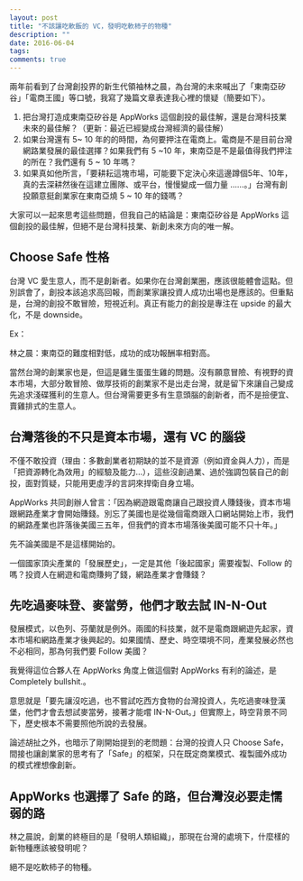 ```yaml
---
layout: post
title: "不該讓吃軟飯的 VC，發明吃軟柿子的物種"
description: ""
date: 2016-06-04
tags: 
comments: true
---
```


兩年前看到了台灣創投界的新生代領袖林之晨，為台灣的未來喊出了「東南亞矽谷」「電商王國」等口號，我寫了幾篇文章表達我心裡的懷疑（簡要如下）。

1. 把台灣打造成東南亞矽谷是 AppWorks 這個創投的最佳解，還是台灣科技業未來的最佳解？（更新：最近已經變成台灣經濟的最佳解）
2. 如果台灣還有 5~ 10 年的的時間，為何要押注在電商上。電商是不是目前台灣網路業發展的最佳選擇？如果我們有 5 ~10 年，東南亞是不是最值得我們押注的所在？我們還有 5 ~ 10 年嗎？
3. 如果真如他所言，「要耕耘這塊市場，可能要下定決心來這邊蹲個5年、10年，真的去深耕然後在這建立團隊、或平台，慢慢變成一個力量 ……。」台灣有創投願意挺創業家在東南亞燒 5 ~ 10 年的錢嗎？

大家可以一起來思考這些問題，但我自己的結論是：東南亞矽谷是 AppWorks 這個創投的最佳解，但絕不是台灣科技業、新創未來方向的唯一解。

## Choose Safe 性格

台灣 VC 愛生意人，而不是創新者。如果你在台灣創業圈，應該很能體會這點。但別誤會了，創投本該追求高回報，而創業家讓投資人成功出場也是應該的。但重點是，台灣的創投不敢冒險，短視近利。真正有能力的創投是專注在 upside 的最大化，不是 downside。

Ex：

林之晨：東南亞的難度相對低，成功的成功報酬率相對高。

當然台灣的創業家也是，但這是雞生蛋蛋生雞的問題。沒有願意冒險、有視野的資本市場，大部分敢冒險、做厚技術的創業家不是出走台灣，就是留下來讓自己變成先追求淺碟獲利的生意人。但台灣需要更多有生意頭腦的創新者，而不是撿便宜、賣雞排式的生意人。



## 台灣落後的不只是資本市場，還有 VC 的腦袋

不僅不敢投資（理由：多數創業者初期缺的並不是資源（例如資金與人力），而是「把資源轉化為效用」的經驗及能力…），這些沒創過業、過於強調包裝自己的創投，面對質疑，只能用更虛浮的言詞來捍衛自身立場。

AppWorks 共同創辦人曾言：「因為網遊跟電商讓自己跟投資人賺錢後，資本市場跟網路產業才會開始賺錢。別忘了美國也是從幾個電商跟入口網站開始上市，我們的網路產業也許落後美國三五年，但我們的資本市場落後美國可能不只十年。」

先不論美國是不是這樣開始的。

一個國家頂尖產業的「發展歷史」，一定是其他「後起國家」需要複製、Follow 的嗎？投資人在網遊和電商賺夠了錢，網路產業才會賺錢？

## 先吃過麥味登、麥當勞，他們才敢去試 IN-N-Out

發展模式，以色列、芬蘭就是例外。兩國的科技業，就不是電商跟網遊先起家，資本市場和網路產業才後興起的。如果國情、歷史、時空環境不同，產業發展必然也不必相同，那為何我們要 Follow 美國？

我覺得這位合夥人在 AppWorks 角度上做這個對 AppWorks 有利的論述，是Completely bullshit.。

意思就是「要先讓沒吃過，也不嘗試吃西方食物的台灣投資人，先吃過麥味登漢堡，他們才會去想試麥當勞，接著才能嚐 IN-N-Out。」但實際上，時空背景不同下，歷史根本不需要照他所說的去發展。

論述胡扯之外，也暗示了剛開始提到的老問題：台灣的投資人只 Choose Safe，間接也讓創業家的思考有了「Safe」的框架，只在既定商業模式、複製國外成功的模式裡想像創新。

## AppWorks 也選擇了 Safe 的路，但台灣沒必要走懦弱的路

林之晨說，創業的終極目的是「發明人類組織」，那現在台灣的處境下，什麼樣的新物種應該被發明呢？

絕不是吃軟柿子的物種。

